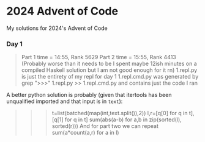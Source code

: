 # 2024 Advent of Code
My solutions for 2024's Advent of Code

### Day 1
> Part 1 time = 14:55, Rank 5629
> Part 2 time = 15:55, Rank 4413
>(Probably worse than it needs to be I spent maybe 12ish minutes on a compiled Haskell solution but I am not good enough for it rn)
1.repl.py is just the entirety of my repl for day 1
1.repl.cmd.py was generated by grep ">>>" 1.repl.py >> 1.repl.cmd.py and contains just the code I ran

A better python solution is probably (given that itertools has been unqualified imported and that input is in `text`):
>>> t=list(batched(map(int,text.split()),2))
>>> l,r=[q[0] for q in t],[q[1] for q in t]
>>> sum(abs(a-b) for a,b in zip(sorted(l), sorted(r)))
And for part two we can repeat
>>> sum(a*count(a,r) for a in l)
